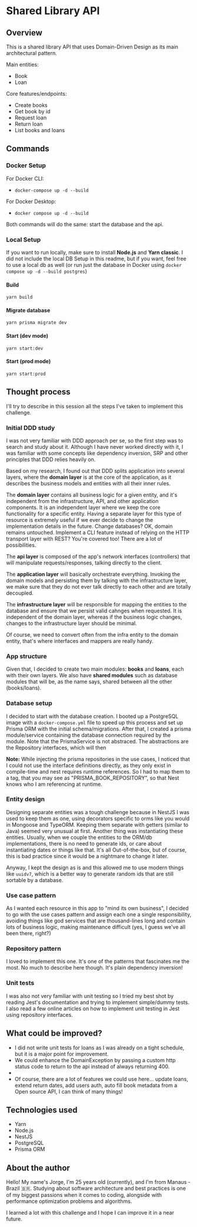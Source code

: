 # Shared Library API

## Overview

This is a shared library API that uses Domain-Driven Design as its main architectural pattern.

Main entities:

- Book
- Loan

Core features/endpoints:

- Create books
- Get book by id
- Request loan
- Return loan
- List books and loans

## Commands

### Docker Setup
For Docker CLI: 
- `docker-compose up -d --build`

For Docker Desktop:
- `docker compose up -d --build`

Both commands will do the same: start the database and the api.

### Local Setup

If you want to run locally, make sure to install **Node.js** and **Yarn classic**. I did not include the local DB Setup in this readme, but if you want, feel free to use a local db as well (or run just the database in Docker using `docker compose up -d --build postgres`)

#### Build

`yarn build`

#### Migrate database

`yarn prisma migrate dev`

#### Start (dev mode)

`yarn start:dev`

#### Start (prod mode)
`yarn start:prod`

## Thought process

I'll try to describe in this session all the steps I've taken to implement this challenge.

### Initial DDD study

I was not very familiar with DDD approach per se, so the first step was to search and study about it. Although I have never worked directly with it, I was familiar with some concepts like dependency inversion, SRP and other principles that DDD relies heavily on. 

Based on my research, I found out that DDD splits application into several layers, where the **domain layer** is at the core of the application, as it describes the business models and entities with all their inner rules. 

The **domain layer** contains all business logic for a given entity, and it's independent from the infrastructure, API, and other application components. It is an independent layer where we keep the core functionality for a specific entity. Having a separate layer for this type of resource is extremely useful if we ever decide to change the implementation details in the future. Change databases? OK, domain remains untouched. Implement a CLI feature instead of relying on the HTTP transport layer with REST? You're covered too! There are a lot of possibilities. 

The **api layer** is composed of the app's network interfaces (controllers) that will manipulate requests/responses, talking directly to the client. 

The **application layer** will basically orchestrate everything. Invoking the domain models and persisting them by talking with the infrastructure layer, we make sure that they do not ever talk directly to each other and are totally decoupled.

The **infrastructure layer** will be responsible for mapping the entities to the database and ensure that we persist valid cahnges when requested. It is independent of the domain layer, whereas if the business logic changes, changes to the infrastructure layer should be minimal. 

Of course, we need to convert often from the infra entity to the domain entity, that's where interfaces and mappers are really handy. 

### App structure

Given that, I decided to create two main modules: **books** and **loans**, each with their own layers. 
We also have **shared modules** such as database modules that will be, as the name says, shared between all the other (books/loans).

### Database setup

I decided to start with the database creation. I booted up a PostgreSQL image with a `docker-compose.yml` file to speed up this process and set up Prisma ORM with the initial schema/migrations. After that, I created a prisma module/service containing the database connection required by the module. 
Note that the PrismaService is not abstraced. The abstractions are the Repository interfaces, which will then 

**Note:** While injecting the prisma repositories in the use cases, I noticed that I could not use the interface definitions directly, as they only exist in compile-time and nest requires runtime references. So I had to map them to a tag, that you may see as "PRISMA_BOOK_REPOSITORY", so that Nest knows who I am referencing at runtime.

### Entity design

Designing separate entities was a tough challenge because in NestJS I was used to keep them as one, using decorators specific to orms like you would in Mongoose and TypeORM. Keeping them separate with getters (similar to Java) seemed very unusual at first. Another thing was instantiating these entities. 
Usually, when we couple the entities to the ORM/db implementations, there is no need to generate ids, or care about instantiating dates or things like that. It's all Out-of-the-box, but of course, this is bad practice since it would be a nightmare to change it later.

Anyway, I kept the design as is and this allowed me to use modern things like `uuidv7`, which is a better way to generate random ids that are still sortable by a database.

### Use case pattern

As I wanted each resource in this app to "mind its own business", I decided to go with the use cases pattern and assign each one a single responsibility, avoiding things like god services that are thousand-lines long and contain lots of business logic, making maintenance difficult (yes, I guess we've all been there, right?)

### Repository pattern

I loved to implement this one. It's one of the patterns that fascinates me the most. No much to describe here though. It's plain dependency inversion! 

### Unit tests

I was also not very familiar with unit testing so I tried my best shot by reading Jest's documentation and trying to implement simple/dummy tests. I also read a few online articles on how to implement unit testing in Jest using repository interfaces. 

## What could be improved?

- I did not write unit tests for loans as I was already on a tight schedule, but it is a major point for improvement.
- We could enhance the DomainException by passing a custom http status code to return to the api instead of always returning 400.
- 
- Of course, there are a lot of features we could use here... update loans, extend return dates, add users auth, auto fill book metadata from a Open source API, I can think of many things!

## Technologies used

- Yarn
- Node.js
- NestJS
- PostgreSQL
- Prisma ORM

## About the author

Hello! My name's Jorge, I'm 25 years old (currently), and I'm from Manaus - Brazil :brazil:. Studying about software architecture and best practices is one of my biggest passions when it comes to coding, alongside with performance optimization problems and algorithms. 

I learned a lot with this challenge and I hope I can improve it in a near future. 
